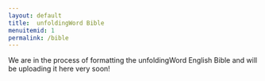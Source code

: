 ```yaml
---
layout: default
title:  unfoldingWord Bible
menuitemid: 1
permalink: /bible
---
```


We are in the process of formatting the unfoldingWord English Bible and will be uploading it here very soon!
